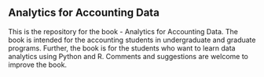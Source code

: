 ## Analytics for Accounting Data 

This is the repository for the book - Analytics for Accounting Data. The book is intended for the accounting students in undergraduate and graduate programs. Further, the book is for the students who want to learn data analytics using Python and R. Comments and suggestions are welcome to improve the book. 